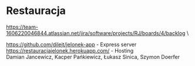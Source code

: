 # Restauracja

https://team-1606220046844.atlassian.net/jira/software/projects/RJ/boards/4/backlog \

https://github.com/dilejt/jelonek-app - Express server \
https://restauracjajelonek.herokuapp.com/ - Hosting \
Damian Jancewicz, Kacper Pańkiewicz, Łukasz Sinica, Szymon Doerfer
